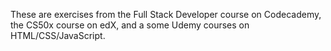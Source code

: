 These are exercises from the Full Stack Developer course on Codecademy, the CS50x course on edX, and a some Udemy courses on HTML/CSS/JavaScript.
